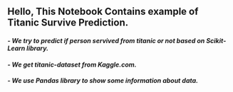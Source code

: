 <h2><left>Hello, This Notebook Contains example of Titanic Survive Prediction.</left></h2>
<h4><I><left>- We try to predict if person servived from titanic or not based on Scikit-Learn library.</left></I></h4>
<h4><I><left>- We get titanic-dataset from Kaggle.com.</left></I></h4>
<h4><I><left>- We use Pandas library to show some information about data.</left></I></h4>
